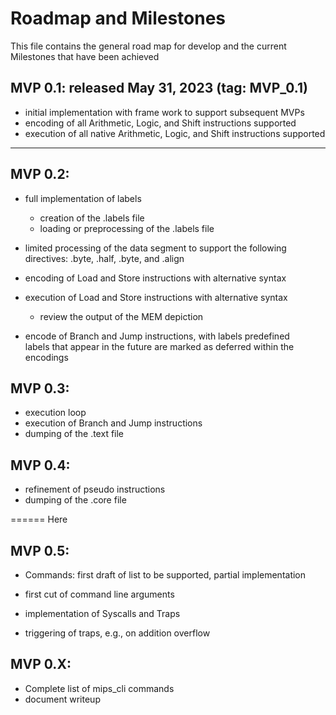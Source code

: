 # Roadmap and Milestones

This file contains the general road map for develop and the current Milestones that have been achieved

## MVP 0.1:  released May 31, 2023  (tag: MVP_0.1)
   - initial implementation with frame work to support subsequent MVPs
   - encoding of all Arithmetic, Logic, and Shift instructions supported
   - execution of all native  Arithmetic, Logic, and Shift instructions supported

---

## MVP 0.2:
   - full implementation of labels
     - creation of the .labels file
     - loading or preprocessing of the .labels file

   - limited processing of the data segment to support the following directives:
     .byte, .half, .byte, and .align

   - encoding of Load and Store instructions with alternative syntax
   - execution of Load and Store instructions with alternative syntax
        - review the output of the MEM depiction
   - encode of Branch and Jump instructions, with labels predefined <br> 
     labels that appear in the future are marked as deferred within the encodings

## MVP 0.3:
  - execution loop 
  - execution of Branch and Jump instructions
  - dumping of the .text file

## MVP 0.4:
  - refinement of pseudo instructions
  - dumping of the .core file


====== Here




## MVP 0.5:
   - Commands: first draft of list to be supported, partial implementation
   - first cut of command line arguments

   - implementation of Syscalls and Traps
   - triggering of traps, e.g., on addition overflow


## MVP 0.X:
   - Complete list of mips_cli commands
   - document writeup